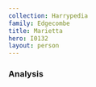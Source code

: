 ```yaml
---
collection: Harrypedia
family: Edgecombe
title: Marietta
hero: I0132
layout: person
---
```


### Analysis
